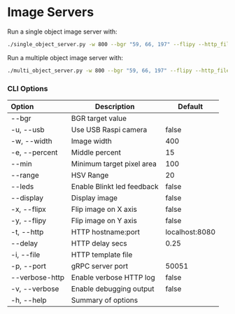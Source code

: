 # Image Servers

Run a single object image server with:
```bash
./single_object_server.py -w 800 --bgr "59, 66, 197" --flipy --http_file /Users/pambrose/git/FRC-2018/html/single-image.html --draw_contour
```


Run a multiple object image server with:
```bash
./multi_object_server.py -w 800 --bgr "59, 66, 197" --flipy --http_file /Users/pambrose/git/FRC-2018/html/single-image.html --draw_contour
```


### CLI Options

| Option         | Description                                        | Default        |
|:---------------|----------------------------------------------------|----------------|
| --bgr          | BGR target value                                   |                |
| -u, --usb      | Use USB Raspi camera                               | false          |
| -w, --width    | Image width                                        | 400            |
| -e, --percent  | Middle percent                                     | 15             |
| --min          | Minimum target pixel area                          | 100            |
| --range        | HSV Range                                          | 20             |
| --leds         | Enable Blinkt led feedback                         | false          |
| --display      | Display image                                      | false          |
| -x, --flipx    | Flip image on X axis                               | false          |
| -y, --flipy    | Flip image on Y axis                               | false          |
| -t, --http     | HTTP hostname:port                                 | localhost:8080 |
| --delay        | HTTP delay secs                                    | 0.25           |
| -i, --file     | HTTP template file                                 |                |
| -p, --port     | gRPC server port                                   | 50051          |
| --verbose-http | Enable verbose HTTP log                            | false          |
| -v, --verbose  | Enable debugging output                            | false          |
| -h, --help     | Summary of options                                 |                |

